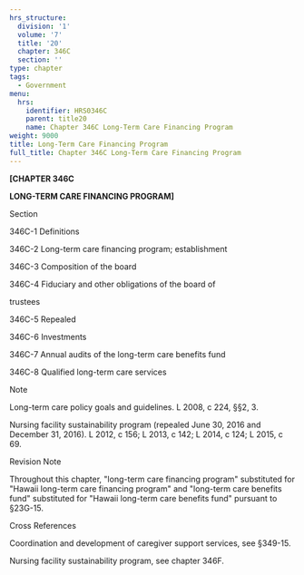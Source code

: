 ```yaml
---
hrs_structure:
  division: '1'
  volume: '7'
  title: '20'
  chapter: 346C
  section: ''
type: chapter
tags:
  - Government
menu:
  hrs:
    identifier: HRS0346C
    parent: title20
    name: Chapter 346C Long-Term Care Financing Program
weight: 9000
title: Long-Term Care Financing Program
full_title: Chapter 346C Long-Term Care Financing Program
---
```

**[CHAPTER 346C**

**LONG-TERM CARE FINANCING PROGRAM]**

Section

346C-1 Definitions

346C-2 Long-term care financing program; establishment

346C-3 Composition of the board

346C-4 Fiduciary and other obligations of the board of

trustees

346C-5 Repealed

346C-6 Investments

346C-7 Annual audits of the long-term care benefits fund

346C-8 Qualified long-term care services

Note

Long-term care policy goals and guidelines. L 2008, c 224, §§2, 3.

Nursing facility sustainability program (repealed June 30, 2016 and December 31, 2016). L 2012, c 156; L 2013, c 142; L 2014, c 124; L 2015, c 69.

Revision Note

Throughout this chapter, "long-term care financing program" substituted for "Hawaii long-term care financing program" and "long-term care benefits fund" substituted for "Hawaii long-term care benefits fund" pursuant to §23G-15.

Cross References

Coordination and development of caregiver support services, see §349-15.

Nursing facility sustainability program, see chapter 346F.